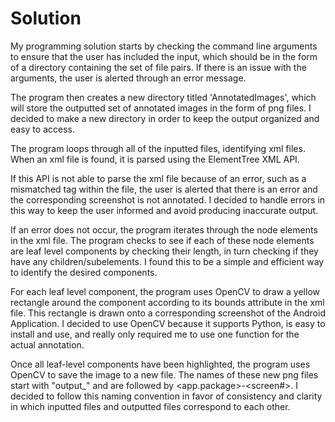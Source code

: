 # Solution
My programming solution starts by checking the command line arguments to ensure that the user has included the input, which should be in the form of a directory containing the set of file pairs. If there is an issue with the arguments, the user is alerted through an error message. 

The program then creates a new directory titled 'AnnotatedImages', which will store the outputted set of annotated images in the form of png files. I decided to make a new directory in order to keep the output organized and easy to access. 

The program loops through all of the inputted files, identifying xml files. When an xml file is found, it is parsed using the ElementTree XML API. 

If this API is not able to parse the xml file because of an error, such as a mismatched tag within the file, the user is alerted that there is an error and the corresponding screenshot is not annotated. I decided to handle errors in this way to keep the user informed and avoid producing inaccurate output. 

If an error does not occur, the program iterates through the node elements in the xml file. The program checks to see if each of these node elements are leaf level components by checking their length, in turn checking if they have any children/subelements. I found this to be a simple and efficient way to identify the desired components.

For each leaf level component, the program uses OpenCV to draw a yellow rectangle around the component according to its bounds attribute in the xml file. This rectangle is drawn onto a corresponding screenshot of the Android Application. I decided to use OpenCV because it supports Python, is easy to install and use, and really only required me to use one function for the actual annotation.

Once all leaf-level components have been highlighted, the program uses OpenCV to save the image to a new file. The names of these new png files start with "output_" and are followed by <app.package>-<screen#>. I decided to follow this naming convention in favor of consistency and clarity in which inputted files and outputted files correspond to each other.
